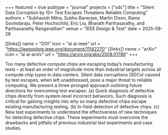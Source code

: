 +++
featured = true
pubtype = "journal"
projects = ["sdc"]
title = "Silent Data Corruption by 10× Test Escapes Threatens Reliable Computing"
authors = "Subhasish Mitra, Subho Banerjee, Martin Dixon, Rama Govindaraju, Peter Hochschild, Eric Liu, Bharath Parthasarathy, and Parthasarathy Ranganathan"
venue = "IEEE Design & Test"
date = 2025-08-28

[[links]]
  name = "DOI"
  icon = "ai ai-ieee"
  url = "https://ieeexplore.ieee.org/document/11142270"
[[links]]
  name = "arXiv"
  icon = "ai ai-arxiv"
  url = "https://arxiv.org/abs/2508.01786"
+++

Too many defective compute chips are escaping today’s manufacturing
tests – at least an order of magnitude more than industrial targets
across all compute chip types in data centers. Silent data corruptions
(SDCs) caused by test escapes, when left unaddressed, pose a major
threat to reliable computing. We present a three-pronged approach
outlining future directions for overcoming test escapes: (a) Quick
diagnosis of defective chips directly from system-level incorrect
behaviors. Such diagnosis is critical for gaining insights into why so
many defective chips escape existing manufacturing testing. (b)
In-field detection of defective chips. (c) New test experiments to
understand the effectiveness of new techniques for detecting defective
chips. These experiments must overcome the drawbacks and pitfalls of
previous industrial test experiments and case studies.
